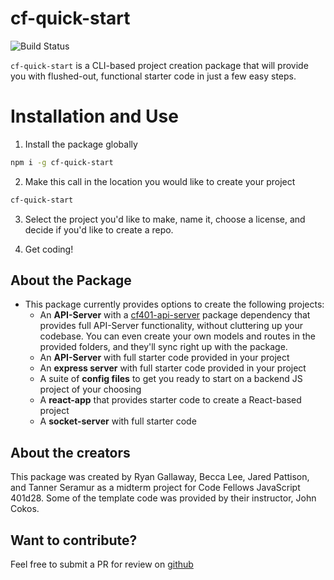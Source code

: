 # cf-quick-start

![Build Status](https://travis-ci.com/TannerSeramur/cf-quick-start.svg?branch=master)

`cf-quick-start` is a CLI-based project creation package that will provide you with flushed-out, functional starter code in just a few easy steps.

# Installation and Use
1. Install the package globally
```bash
npm i -g cf-quick-start
```

2. Make this call in the location you would like to create your project
```bash
cf-quick-start
```

3. Select the project you'd like to make, name it, choose a license, and decide if you'd like to create a repo.

4. Get coding!

## About the Package
- This package currently provides options to create the following projects:
  - An **API-Server** with a [cf401-api-server](https://www.npmjs.com/package/cf401-api-server) package dependency that provides full API-Server functionality, without cluttering up your codebase. You can even create your own models and routes in the provided folders, and they'll sync right up with the package.
  - An **API-Server** with full starter code provided in your project
  - An **express server** with full starter code provided in your project
  - A suite of **config files** to get you ready to start on a backend JS project of your choosing
  - A **react-app** that provides starter code to create a React-based project
  - A **socket-server** with full starter code

## About the creators
This package was created by Ryan Gallaway, Becca Lee, Jared Pattison, and Tanner Seramur as a midterm project for Code Fellows JavaScript 401d28. Some of the template code was provided by their instructor, John Cokos.

## Want to contribute?
Feel free to submit a PR for review on [github](https://github.com/TannerSeramur/cf-quick-start)